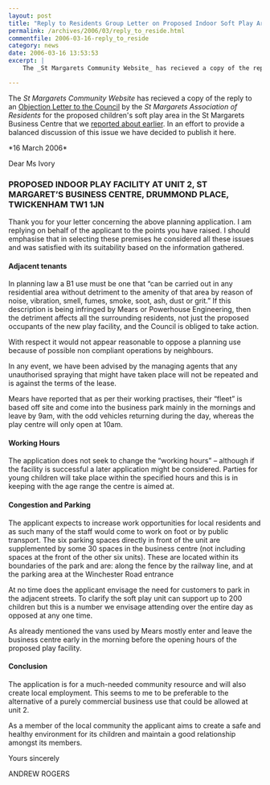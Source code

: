 ```yaml
---
layout: post
title: "Reply to Residents Group Letter on Proposed Indoor Soft Play Area"
permalink: /archives/2006/03/reply_to_reside.html
commentfile: 2006-03-16-reply_to_reside
category: news
date: 2006-03-16 13:53:53
excerpt: |
    The _St Margarets Community Website_ has recieved a copy of the reply to an Objection Letter to the Council by the _St Margarets Association of Residents_ for the proposed children's soft play area in the St Margarets Business Centre that we reported about earlier.  In an effort to provide a balanced discussion of this issue we have decided to publish it here.

---
```


The *St Margarets Community Website* has recieved a copy of the reply to an [Objection Letter to the Council](/archives/2006/03/residents_group.html) by the *St Margarets Association of Residents* for the proposed children's soft play area in the St Margarets Business Centre that we [reported about earlier](/archives/2006/03/new_soft_play_s.html). In an effort to provide a balanced discussion of this issue we have decided to publish it here.

<div markdown="1" class="letter">
*16 March 2006*

Dear Ms Ivory

### PROPOSED INDOOR PLAY FACILITY AT UNIT 2, ST MARGARET’S BUSINESS CENTRE, DRUMMOND PLACE, TWICKENHAM TW1 1JN

Thank you for your letter concerning the above planning application. I am replying on behalf of the applicant to the points you have raised. I should emphasise that in selecting these premises he considered all these issues and was satisfied with its suitability based on the information gathered.

#### Adjacent tenants

In planning law a B1 use must be one that “can be carried out in any residential area without detriment to the amenity of that area by reason of noise, vibration, smell, fumes, smoke, soot, ash, dust or grit.” If this description is being infringed by Mears or Powerhouse Engineering, then the detriment affects all the surrounding residents, not just the proposed occupants of the new play facility, and the Council is obliged to take action.

With respect it would not appear reasonable to oppose a planning use because of possible non compliant operations by neighbours.

In any event, we have been advised by the managing agents that any unauthorised spraying that might have taken place will not be repeated and is against the terms of the lease.

Mears have reported that as per their working practises, their “fleet” is based off site and come into the business park mainly in the mornings and leave by 9am, with the odd vehicles returning during the day, whereas the play centre will only open at 10am.

#### Working Hours

The application does not seek to change the “working hours” – although if the facility is successful a later application might be considered. Parties for young children will take place within the specified hours and this is in keeping with the age range the centre is aimed at.

#### Congestion and Parking

The applicant expects to increase work opportunities for local residents and as such many of the staff would come to work on foot or by public transport. The six parking spaces directly in front of the unit are supplemented by some 30 spaces in the business centre (not including spaces at the front of the other six units). These are located within its boundaries of the park and are:
along the fence by the railway line, and
at the parking area at the Winchester Road entrance

At no time does the applicant envisage the need for customers to park in the adjacent streets. To clarify the soft play unit can support up to 200 children but this is a number we envisage attending over the entire day as opposed at any one time.

As already mentioned the vans used by Mears mostly enter and leave the business centre early in the morning before the opening hours of the proposed play facility.

#### Conclusion

The application is for a much-needed community resource and will also create local employment. This seems to me to be preferable to the alternative of a purely commercial business use that could be allowed at unit 2.

As a member of the local community the applicant aims to create a safe and healthy environment for its children and maintain a good relationship amongst its members.

Yours sincerely

ANDREW ROGERS

</div>
